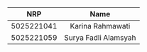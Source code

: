 |    NRP     |         Name         |
| :--------: | :------------------: |
| 5025221041 | Karina Rahmawati     |
| 5025221059 | Surya Fadli Alamsyah |